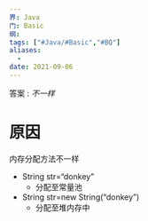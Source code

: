```yaml
---
界: Java
门: Basic
纲: 
tags: ["#Java/#Basic","#BQ"]
aliases:
  - 
date: 2021-09-06
---
```


答案 : *不一样*

# 原因
内存分配方法不一样
- String str=“donkey”
	- 分配至常量池
-  String str=new String(“donkey”)
	- 分配至堆内存中
